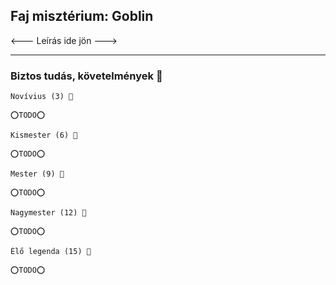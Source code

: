 ## Faj misztérium: Goblin

<--- Leírás ide jön --->


---
### Biztos tudás, követelmények 📖

```
Novívius (3) 📖

⭕TODO⭕
```

```
Kismester (6) 📖

⭕TODO⭕
```

```
Mester (9) 📖

⭕TODO⭕
```

```
Nagymester (12) 📖

⭕TODO⭕
```

```
Élő legenda (15) 📖

⭕TODO⭕
```
